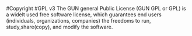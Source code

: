 #Copyright
#GPL v3
The GUN general Public License (GUN GPL or GPL) is a widelt used free software license, which guarantees end users (individuals, organizations, companies) the freedoms to run, study,share(copy), and modify the software.